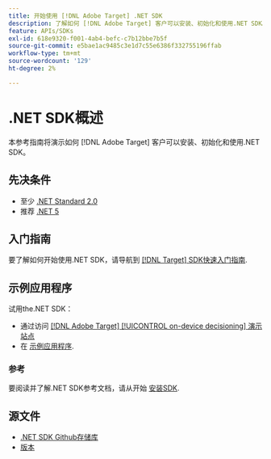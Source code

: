 ```yaml
---
title: 开始使用 [!DNL Adobe Target] .NET SDK
description: 了解如何 [!DNL Adobe Target] 客户可以安装、初始化和使用.NET SDK。
feature: APIs/SDKs
exl-id: 618e9320-f001-4ab4-befc-c7b12bbe7b5f
source-git-commit: e5bae1ac9485c3e1d7c55e6386f332755196ffab
workflow-type: tm+mt
source-wordcount: '129'
ht-degree: 2%

---
```


# .NET SDK概述

本参考指南将演示如何 [!DNL Adobe Target] 客户可以安装、初始化和使用.NET SDK。

## 先决条件

* 至少 [.NET Standard 2.0](https://github.com/dotnet/standard/blob/v2.1.0/docs/versions/netstandard2.0.md)
* 推荐 [.NET 5](https://github.com/dotnet/core/blob/main/release-notes/5.0/README.md)

## 入门指南

要了解如何开始使用.NET SDK，请导航到 [[!DNL Target] SDK快速入门指南](../sdk-guides/getting-started/getting-started.md).

## 示例应用程序

试用the.NET SDK：

* 通过访问 [[!DNL Adobe Target] [!UICONTROL on-device decisioning] 演示站点](https://github.com/adobe/on-device-decisioning-demo-site)
* 在 [示例应用程序](../sdk-guides/sample-apps/sample-apps.md).

### 参考

要阅读并了解.NET SDK参考文档，请从开始 [安装SDK](install-sdk.md).

## 源文件

* [.NET SDK Github存储库](https://github.com/adobe/target-dotnet-sdk)
* [版本](https://github.com/adobe/target-dotnet-sdk/releases)
